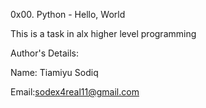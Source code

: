 0x00. Python - Hello, World

This is a task in alx higher level programming

Author's Details:

Name: Tiamiyu Sodiq

Email:sodex4real11@gmail.com

